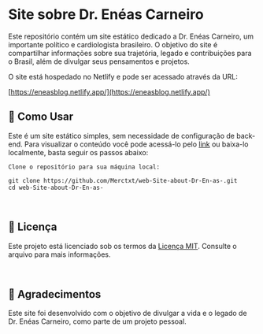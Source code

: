 # Site sobre Dr. Enéas Carneiro

Este repositório contém um site estático dedicado a Dr. Enéas Carneiro, um importante político e cardiologista brasileiro.
O objetivo do site é compartilhar informações sobre sua trajetória, legado e contribuições para o Brasil,
além de divulgar seus pensamentos e projetos.

O site está hospedado no Netlify e pode ser acessado através da URL:

[https://eneasblog.netlify.app/](https://eneasblog.netlify.app/)

## 🚀 Como Usar

Este é um site estático simples, sem necessidade de configuração de back-end. Para visualizar o conteúdo você pode acessá-lo pelo [link](https://eneasblog.netlify.app/) ou baixa-lo localmente, basta seguir os passos abaixo:

   
    Clone o repositório para sua máquina local:

    git clone https://github.com/Merctxt/web-Site-about-Dr-En-as-.git
    cd web-Site-about-Dr-En-as-

<br>

## 📝 Licença

Este projeto está licenciado sob os termos da [Licença MIT](./LICENSE). Consulte o arquivo para mais informações.

<br>

## 🙌 Agradecimentos

Este site foi desenvolvido com o objetivo de divulgar a vida e o legado de Dr. Enéas Carneiro, como parte de um projeto pessoal.
